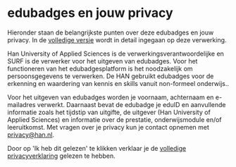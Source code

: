 # edubadges en jouw privacy

Hieronder staan de belangrijkste punten over deze edubadges en jouw privacy. In de [volledige versie](https://raw.githubusercontent.com/edubadges/privacy/master/han-university-of-applied-sciences/edubadges-nonformal-text-nl.md) wordt in detail ingegaan op deze verwerking.

Han University of Applied Sciences is de verwerkingsverantwoordelijke en SURF is de verwerker voor het uitgeven van edubadges. Voor het functioneren van het edubadgesplatform is het noodzakelijk om persoonsgegevens te verwerken. De HAN gebruikt edubadges voor de erkenning en waardering van kennis en skills vanuit non-formeel onderwijs..

Voor het uitgeven van edubadges worden je voornaam, achternaam en e-mailadres verwerkt. Daarnaast bevat de edubadge je eduID en aanvullende informatie zoals het tijdstip van uitgifte, de uitgever (Han University of Applied Sciences) en informatie over de prestatie, onderwijsmodule en/of leeruitkomst. Met vragen over je privacy kun je contact opnemen met [privacy@han.nl](mailto:privacy@han.nl).

Door op 'Ik heb dit gelezen' te klikken verklaar je de [volledige privacyverklaring](https://raw.githubusercontent.com/edubadges/privacy/master/han-university-of-applied-sciences/edubadges-nonformal-text-nl.md) gelezen te hebben.
